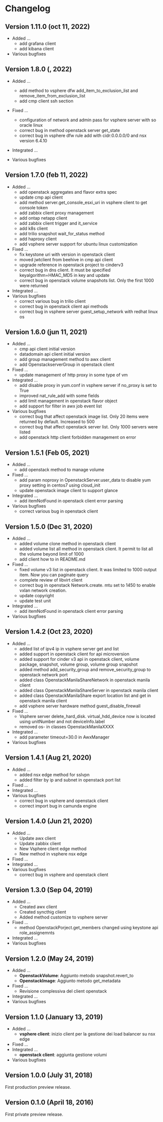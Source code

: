 # Changelog

## Version 1.11.0 (oct 11, 2022)
* Added ...
    * add grafana client
    * add kibana client
* Various bugfixes

## Version 1.8.0 (, 2022)

* Added ...
    * add method to vsphere dfw add_item_to_exclusion_list and remove_item_from_exclusion_list
    * add cmp client ssh section
* Fixed ...
    * configuration of network and admin pass for vsphere server with so oracle linux
    * correct bug in method openstack server get_state
    * correct bug in vsphere dfw rule add with cidr:0.0.0.0/0 and nsx version 6.4.10
* Integrated ...

* Various bugfixes

## Version 1.7.0 (feb 11, 2022)

* Added ...
    * add openstack aggregates and flavor extra spec
    * update cmp api client
    * add method server.get_console_esxi_uri in vsphere client to get console token
    * add zabbix client proxy management
    * add ontap netapp client
    * add zabbix client trigger and it_service
    * add k8s client
    * add trilio snapshot wait_for_status method
    * add haproxy client
    * add vsphere server support for ubuntu linux customization
* Fixed ...
    * fix keystone uri with version in openstack client
    * moved jwtclient from beehive in cmp api client
    * upgrade reference in openstack project to cinderv3
    * correct bug in dns client. It must be specified keyalgorithm=HMAC_MD5 in key and update
    * correct bug in openstack volume snapshots list. Only the first 1000 were returned
* Integrated ...
* Various bugfixes
    * correct various bug in trilio client
    * correct bug in openstack client api methods
    * correct bug in vsphere server guest_setup_network with redhat linux os


## Version 1.6.0 (jun 11, 2021)

* Added ...
    * cmp api client initial version
    * datadomain api client initial version
    * add group management method to awx client
    * add OpenstackserverGroup in openstack client 
* Fixed ...
    * update management of http proxy in some type of vm
* Integrated ...
    * add disable proxy in yum.conf in vsphere server if no_proxy is set to True
    * improved nat_rule_add with some fields
    * add limit management in openstack flavor object
    * add support for filter in awx job event list
* Various bugfixes
    * correct bug that affect openstack image list. Only 20 items were returned by default. Increased to 500
    * correct bug that affect openstack server list. Only 1000 servers were listed
    * add openstack http client forbidden management on error

## Version 1.5.1 (Feb 05, 2021)

* Added ...
    * add openstack method to manage volume  
* Fixed ...
    * add param noproxy in OpenstackServer.user_data to disable yum proxy setting in centos7 using cloud_init
    * update openstack image client to support glance
* Integrated ...
    * add itemNotFound in openstack client error parsing
* Various bugfixes
    * correct various bug in openstack client

## Version 1.5.0 (Dec 31, 2020)

* Added ...
    * added volume clone method in openstack client
    * added volume list all method in openstack client. It permit to list all the volume beyond limit of 1000
    * add client how to in README.md
* Fixed ...
    * fixed volume v3 list in openstack client. It was limited to 1000 output item. Now you can paginate query
    * complete review of libvirt client
    * correct bug in openstack Network.create. mtu set to 1450 to enable vxlan network creation.
    * update copyright
    * update test unit
* Integrated ...
    * add itemNotFound in openstack client error parsing
* Various bugfixes

## Version 1.4.2 (Oct 23, 2020)

* Added ...
    * added list of ipv4 ip in vsphere server get and list
    * added support in openstack client for api microversion
    * added support for cinder v3 api in openstack client, volume package, snapshot, volume group, volume group snapshot
    * added method add_security_group and remove_security_group to openstack network port
    * added class OpenstackManilaShareNetwork in openstack manila client
    * added class OpenstackManilaShareServer in openstack manila client
    * added class OpenstackManilaShare export location list and get in openstack manila client
    * add vsphere server hardware method guest_disable_firewall
* Fixed ...
    * Vsphere server delete_hard_disk. virtual_hdd_device now is located using unitNumber and not deviceInfo.label
    * removed os- in classes OpenstackManilaXXXX
* Integrated ...
    * add parameter timeout=30.0 in AwxManager
* Various bugfixes

## Version 1.4.1 (Aug 21, 2020)

* Added ...
    * added nsx edge method for sslvpn
    * added filter by ip and subnet in openstack port list
* Fixed ...
* Integrated ...
* Various bugfixes
    * correct bug in vsphere and openstack client
    * correct import bug in camunda engine

## Version 1.4.0 (Jun 21, 2020)

* Added ...
    * Update awx client
    * Update zabbix client
    * New Vsphere client edge method
    * New method in vsphere nsx edge
* Fixed ...
* Integrated ...
* Various bugfixes
    * correct bug in vsphere and openstack client

## Version 1.3.0 (Sep 04, 2019)

* Added ...
    * Created awx client
    * Created syncthig client
    * Added method customize to vsphere server
* Fixed ...
    * method OpenstackPorject.get_members changed using keystone api role_assignemnts
* Integrated ...
* Various bugfixes


## Version 1.2.0 (May 24, 2019)

* Added ...
    * **OpenstackVolume**: Aggiunto metodo snapshot.revert_to
    * **OpenstackImage**: Aggiunto metodo get_metadata
* Fixed ...
    * Revisione complessiva del client openstack
* Integrated ...
* Various bugfixes


## Version 1.1.0 (January 13, 2019)

* Added ...
    * **vsphere client**: inizio client per la gestione dei load balancer su nsx edge
* Fixed ...
* Integrated ...
    * **openstack client**: aggiunta gestione volumi
* Various bugfixes

## Version 1.0.0 (July 31, 2018)

First production preview release.

## Version 0.1.0 (April 18, 2016)

First private preview release.